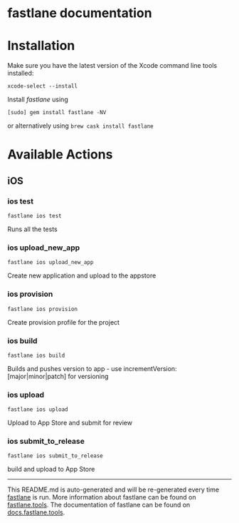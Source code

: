 fastlane documentation
================
# Installation

Make sure you have the latest version of the Xcode command line tools installed:

```
xcode-select --install
```

Install _fastlane_ using
```
[sudo] gem install fastlane -NV
```
or alternatively using `brew cask install fastlane`

# Available Actions
## iOS
### ios test
```
fastlane ios test
```
Runs all the tests
### ios upload_new_app
```
fastlane ios upload_new_app
```
Create new application and upload to the appstore
### ios provision
```
fastlane ios provision
```
Create provision profile for the project
### ios build
```
fastlane ios build
```
Builds and pushes version to app - use incrementVersion:[major|minor|patch] for versioning
### ios upload
```
fastlane ios upload
```
Upload to App Store and submit for review
### ios submit_to_release
```
fastlane ios submit_to_release
```
build and upload to App Store

----

This README.md is auto-generated and will be re-generated every time [fastlane](https://fastlane.tools) is run.
More information about fastlane can be found on [fastlane.tools](https://fastlane.tools).
The documentation of fastlane can be found on [docs.fastlane.tools](https://docs.fastlane.tools).
